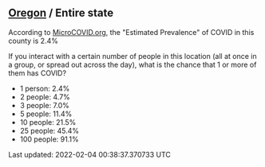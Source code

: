 
## [Oregon](/united-states/oregon) / Entire state

According to [MicroCOVID.org](http://microcovid.org),
the "Estimated Prevalence" of COVID in this county is 2.4%

If you interact with a certain number of people in this location
(all at once in a group, or spread out across the day), what is the chance that
1 or more of them has COVID?

- 1 person: 2.4%
- 2 people: 4.7%
- 3 people: 7.0%
- 5 people: 11.4%
- 10 people: 21.5%
- 25 people: 45.4%
- 100 people: 91.1%

Last updated: 2022-02-04 00:38:37.370733 UTC
